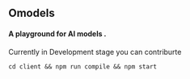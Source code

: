 ## Omodels

#### A playground for AI models . 
Currently in Development stage you can contriburte



```
cd client && npm run compile && npm start
```
